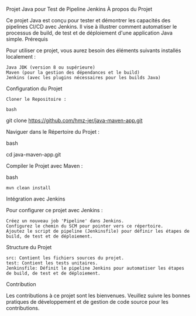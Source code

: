 Projet Java pour Test de Pipeline Jenkins
À propos du Projet

Ce projet Java est conçu pour tester et démontrer les capacités des pipelines CI/CD avec Jenkins. Il vise à illustrer comment automatiser le processus de build, de test et de déploiement d'une application Java simple.
Prérequis

Pour utiliser ce projet, vous aurez besoin des éléments suivants installés localement :

    Java JDK (version 8 ou supérieure)
    Maven (pour la gestion des dépendances et le build)
    Jenkins (avec les plugins nécessaires pour les builds Java)

Configuration du Projet

    Cloner le Repositoire :

    bash

git clone  https://github.com/hmz-jer/java-maven-app.git

Naviguer dans le Répertoire du Projet :

bash

cd java-maven-app.git

Compiler le Projet avec Maven :

bash

    mvn clean install

Intégration avec Jenkins

Pour configurer ce projet avec Jenkins :

    Créez un nouveau job 'Pipeline' dans Jenkins.
    Configurez le chemin du SCM pour pointer vers ce répertoire.
    Ajoutez le script de pipeline (Jenkinsfile) pour définir les étapes de build, de test et de déploiement.

Structure du Projet

    src: Contient les fichiers sources du projet.
    test: Contient les tests unitaires.
    Jenkinsfile: Définit le pipeline Jenkins pour automatiser les étapes de build, de test et de déploiement.

Contribution

Les contributions à ce projet sont les bienvenues. Veuillez suivre les bonnes pratiques de développement et de gestion de code source pour les contributions.